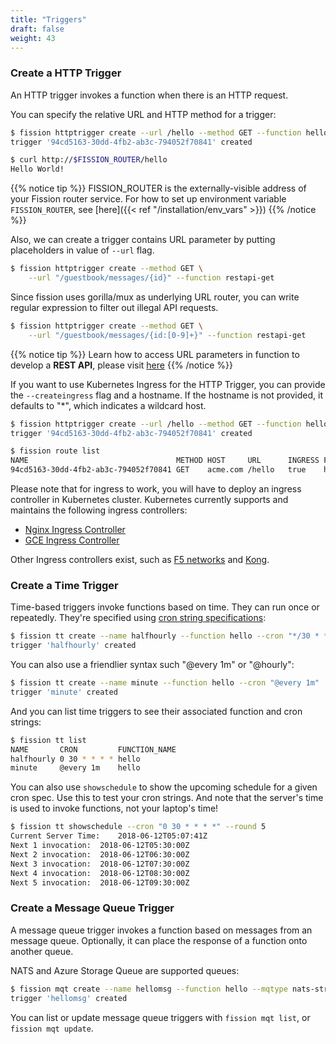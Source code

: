 ```yaml
---
title: "Triggers"
draft: false
weight: 43
---
```


### Create a HTTP Trigger

An HTTP trigger invokes a function when there is an HTTP request.

You can specify the relative URL and HTTP method for a trigger:

```bash
$ fission httptrigger create --url /hello --method GET --function hello
trigger '94cd5163-30dd-4fb2-ab3c-794052f70841' created

$ curl http://$FISSION_ROUTER/hello
Hello World!
```

{{% notice tip %}} 
FISSION_ROUTER is the externally-visible address of your
Fission router service.  For how to set up environment variable
`FISSION_ROUTER`, see [here]({{< ref "/installation/env_vars" >}})
{{% /notice %}}

Also, we can create a trigger contains URL parameter by putting placeholders in value of `--url` flag.

```bash
$ fission httptrigger create --method GET \
    --url "/guestbook/messages/{id}" --function restapi-get
```

Since fission uses gorilla/mux as underlying URL router, you can write regular expression to filter out illegal API requests.

```bash
$ fission httptrigger create --method GET \
    --url "/guestbook/messages/{id:[0-9]+}" --function restapi-get
```

{{% notice tip %}} 
Learn how to access URL parameters in function to develop a **REST API**, please visit [here](../accessing-url-params)
{{% /notice %}}

If you want to use Kubernetes Ingress for the HTTP Trigger, you can
provide the `--createingress` flag and a hostname.  If the hostname is
not provided, it defaults to "*", which indicates a wildcard host.

```bash
$ fission httptrigger create --url /hello --method GET --function hello --createingress --host acme.com
trigger '94cd5163-30dd-4fb2-ab3c-794052f70841' created

$ fission route list
NAME                                 METHOD HOST     URL      INGRESS FUNCTION_NAME
94cd5163-30dd-4fb2-ab3c-794052f70841 GET    acme.com /hello   true    hello
```

Please note that for ingress to work, you will have to deploy an ingress controller in Kubernetes cluster. Kubernetes currently supports and maintains the following ingress controllers:

- [Nginx Ingress Controller](https://github.com/kubernetes/ingress-nginx)
- [GCE Ingress Controller](https://github.com/kubernetes/ingress-gce)

Other Ingress controllers exist, such as [F5 networks](http://clouddocs.f5.com/products/connectors/k8s-bigip-ctlr/v1.5/) and [Kong](https://konghq.com/blog/kubernetes-ingress-controller-for-kong/).

### Create a Time Trigger

Time-based triggers invoke functions based on time.  They can run once
or repeatedly.  They're specified using [cron string
specifications](https://en.wikipedia.org/wiki/Cron):

```bash
$ fission tt create --name halfhourly --function hello --cron "*/30 * * * *"
trigger 'halfhourly' created
```

You can also use a friendlier syntax such "@every 1m" or "@hourly":

```bash
$ fission tt create --name minute --function hello --cron "@every 1m"
trigger 'minute' created
```

And you can list time triggers to see their associated function and cron strings:

```bash
$ fission tt list
NAME       CRON         FUNCTION_NAME
halfhourly 0 30 * * * * hello
minute     @every 1m    hello
```

You can also use `showschedule` to show the upcoming schedule for a
given cron spec.  Use this to test your cron strings.  And note that
the server's time is used to invoke functions, not your laptop's time!

```bash
$ fission tt showschedule --cron "0 30 * * * *" --round 5
Current Server Time: 	2018-06-12T05:07:41Z
Next 1 invocation: 	2018-06-12T05:30:00Z
Next 2 invocation: 	2018-06-12T06:30:00Z
Next 3 invocation: 	2018-06-12T07:30:00Z
Next 4 invocation: 	2018-06-12T08:30:00Z
Next 5 invocation: 	2018-06-12T09:30:00Z
```

### Create a Message Queue Trigger

A message queue trigger invokes a function based on messages from an
message queue.  Optionally, it can place the response of a function
onto another queue.

NATS and Azure Storage Queue are supported queues:

```bash
$ fission mqt create --name hellomsg --function hello --mqtype nats-streaming --topic newfile --resptopic newfileresponse 
trigger 'hellomsg' created
```

You can list or update message queue triggers with `fission mqt list`,
or `fission mqt update`.
